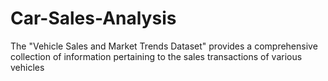 # Car-Sales-Analysis
The "Vehicle Sales and Market Trends Dataset" provides a comprehensive collection of information pertaining to the sales transactions of various vehicles
